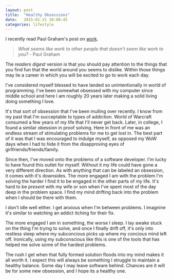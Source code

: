 ```yaml
---
layout: post
title:  "Healthy Obsessions"
date:   2015-01-21 10:00:45
categories: lifestyle
---
```


I recently read Paul Graham's post on [work][paul-graham-work].

> *What seems like work to other people that doesn't seem like work to you?* - Paul Graham

The *readers digest* version is that you should pay attention to the things
that you find fun that the world around you seems to dislike.  Within those
things may lie a career in which you will be excited to go to work each day.

I've considered myself blessed to have landed so unintentionally in world of
programming.  I've been somewhat obsessed with my computer since middle school
and here I am roughly 20 years later making a solid living doing something I
love.

It's that sort of obsession that I've been mulling over recently.  I know from
my past that I'm succeptable to types of addiction.  World of Warcraft consumed
a few years of my life that I'll never get back.  Later, in college, I found a
similar obession in proof solving.  Here in front of me was an endless stream
of stimulating problems for me to get lost in.  The best part of it was
that I was encouraged to indulge myself, as opposed my WoW days when I had to
hide it from the disapproving eyes of girlfriends/friends/family.

Since then, I've moved onto the problems of a software developer.  I'm lucky to
have found this outlet for myself.  Without it my life could have gone a very
different direction.  As with anything that can be labeled an obsession, it
comes with it's downsides.  The more engaged I am with the problem I'm solving
the harder I find it to be engaged in the other parts of my life.  It's hard to
be *present* with my wife or son when I've spent most of the day deep in the
problem space.  I find my mind drifting back into the problem when I should be
there with them.

I don't idle well either.  I get anxious when I'm between problems.  I imagnine
it's similar to watching an addict itching for their fix.

The more engaged I am in something, the worse I sleep.  I lay awake stuck on
the thing I'm trying to solve, and once I finally drift off, it's only into restless sleep
where my subconcious picks up where my concious mind left off.  Ironically,
using my subconscious like this is one of the tools that has helped me solve
some of the hardest problems.

The rush I get when that fully formed solution floods into my mind makes it all
worth it.  I expect this will always be something I struggle to maintain a healthy balance.
Some day I may leave software behind.  Chances are it will be for some new
obsession, and I hope its a healthy one.


[paul-graham-work]: http://paulgraham.com/work.html
